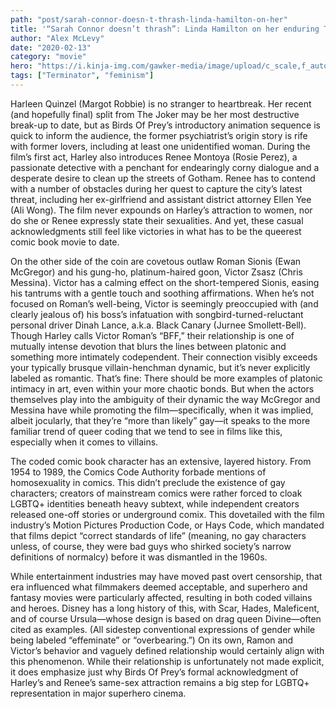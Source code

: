 ```yaml
---
path: "post/sarah-connor-doesn-t-thrash-linda-hamilton-on-her"
title: '“Sarah Connor doesn’t thrash”: Linda Hamilton on her enduring Terminator character'
author: "Alex McLevy"
date: "2020-02-13"
category: "movie"
hero: "https://i.kinja-img.com/gawker-media/image/upload/c_scale,f_auto,fl_progressive,q_80,w_1600/baqyk60eredebvr7podu.jpg"
tags: ["Terminator", "feminism"]
---
```


Harleen Quinzel (Margot Robbie) is no stranger to heartbreak. Her recent (and hopefully final) split from The Joker may be her most destructive break-up to date, but as Birds Of Prey’s introductory animation sequence is quick to inform the audience, the former psychiatrist’s origin story is rife with former lovers, including at least one unidentified woman. During the film’s first act, Harley also introduces Renee Montoya (Rosie Perez), a passionate detective with a penchant for endearingly corny dialogue and a desperate desire to clean up the streets of Gotham. Renee has to contend with a number of obstacles during her quest to capture the city’s latest threat, including her ex-girlfriend and assistant district attorney Ellen Yee (Ali Wong). The film never expounds on Harley’s attraction to women, nor do she or Renee expressly state their sexualities. And yet, these casual acknowledgments still feel like victories in what has to be the queerest comic book movie to date.

On the other side of the coin are covetous outlaw Roman Sionis (Ewan McGregor) and his gung-ho, platinum-haired goon, Victor Zsasz (Chris Messina). Victor has a calming effect on the short-tempered Sionis, easing his tantrums with a gentle touch and soothing affirmations. When he’s not focused on Roman’s well-being, Victor is seemingly preoccupied with (and clearly jealous of) his boss’s infatuation with songbird-turned-reluctant personal driver Dinah Lance, a.k.a. Black Canary (Jurnee Smollett-Bell). Though Harley calls Victor Roman’s “BFF,” their relationship is one of mutually intense devotion that blurs the lines between platonic and something more intimately codependent. Their connection visibly exceeds your typically brusque villain-henchman dynamic, but it’s never explicitly labeled as romantic. That’s fine: There should be more examples of platonic intimacy in art, even within your more chaotic bonds. But when the actors themselves play into the ambiguity of their dynamic the way McGregor and Messina have while promoting the film—specifically, when it was implied, albeit jocularly, that they’re “more than likely” gay—it speaks to the more familiar trend of queer coding that we tend to see in films like this, especially when it comes to villains.

The coded comic book character has an extensive, layered history. From 1954 to 1989, the Comics Code Authority forbade mentions of homosexuality in comics. This didn’t preclude the existence of gay characters; creators of mainstream comics were rather forced to cloak LGBTQ+ identities beneath heavy subtext, while independent creators released one-off stories or underground comix. This dovetailed with the film industry’s Motion Pictures Production Code, or Hays Code, which mandated that films depict “correct standards of life” (meaning, no gay characters unless, of course, they were bad guys who shirked society’s narrow definitions of normalcy) before it was dismantled in the 1960s.

While entertainment industries may have moved past overt censorship, that era influenced what filmmakers deemed acceptable, and superhero and fantasy movies were particularly affected, resulting in both coded villains and heroes. Disney has a long history of this, with Scar, Hades, Maleficent, and of course Ursula—whose design is based on drag queen Divine—often cited as examples. (All sidestep conventional expressions of gender while being labeled “effeminate” or “overbearing.”) On its own, Ramon and Victor’s behavior and vaguely defined relationship would certainly align with this phenomenon. While their relationship is unfortunately not made explicit, it does emphasize just why Birds Of Prey’s formal acknowledgment of Harley’s and Renee’s same-sex attraction remains a big step for LGBTQ+ representation in major superhero cinema.


